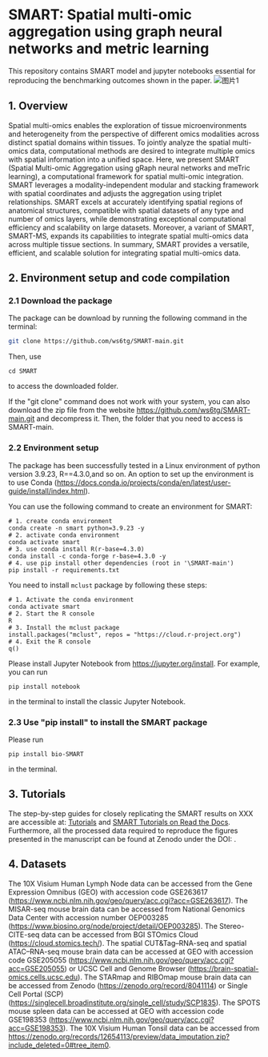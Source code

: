 # SMART: Spatial multi-omic aggregation using graph neural networks and metric learning
This repository contains SMART model and jupyter notebooks essential for reproducing the benchmarking outcomes shown in the paper.
![图片1](https://github.com/user-attachments/assets/2d998716-1917-4c7e-b75f-a66ff46828c2)



## 1. Overview
Spatial multi-omics enables the exploration of tissue microenvironments and heterogeneity from the perspective of different omics modalities across distinct spatial domains within tissues. To jointly analyze the spatial multi-omics data, computational methods are desired to integrate multiple omics with spatial information into a unified space. Here, we present SMART (Spatial Multi-omic Aggregation using gRaph neural networks and meTric learning), a computational framework for spatial multi-omic integration. SMART leverages a modality-independent modular and stacking framework with spatial coordinates and adjusts the aggregation using triplet relationships. SMART excels at accurately identifying spatial regions of anatomical structures, compatible with spatial datasets of any type and number of omics layers, while demonstrating exceptional computational efficiency and scalability on large datasets. Moreover, a variant of SMART, SMART-MS, expands its capabilities to integrate spatial multi-omics data across multiple tissue sections. In summary, SMART provides a versatile, efficient, and scalable solution for integrating spatial multi-omics data.

## 2. Environment setup and code  compilation

### 2.1 Download the package

The package can be download by running the following command in the terminal:

```bash
git clone https://github.com/ws6tg/SMART-main.git
```

Then, use 

```
cd SMART
```

to access the downloaded folder.

If the "git clone" command does not work with your system, you can also download the zip file from the website https://github.com/ws6tg/SMART-main.git and decompress it. Then, the folder that you need to access is SMART-main.

### 2.2 Environment setup

The package has been successfully tested in a Linux environment of python version 3.9.23, R==4.3.0,and so on. An option to set up the environment is to use Conda (https://docs.conda.io/projects/conda/en/latest/user-guide/install/index.html).

You can use the following command to create an environment for SMART:

```
# 1. create conda environment
conda create -n smart python=3.9.23 -y
# 2. activate conda environment
conda activate smart
# 3. use conda install R(r-base=4.3.0)
conda install -c conda-forge r-base=4.3.0 -y
# 4. use pip install other dependencies (root in '\SMART-main')
pip install -r requirements.txt
```

You need to install `mclust` package by following these steps:

```
# 1. Activate the conda environment
conda activate smart
# 2. Start the R console
R
# 3. Install the mclust package
install.packages("mclust", repos = "https://cloud.r-project.org")
# 4. Exit the R console
q()
```

Please install Jupyter Notebook from https://jupyter.org/install. For example, you can run

```
pip install notebook
```

in the terminal to install the classic Jupyter Notebook.

### 2.3 Use "pip install" to install the SMART package

Please run 

```
pip install bio-SMART
```

in the terminal.

## 3. Tutorials

The step-by-step guides for closely replicating the SMART results on XXX are accessible at: [Tutorials]() and [SMART Tutorials on Read the Docs](). Furthermore, all the processed data required to reproduce the figures presented in the manuscript can be found at Zenodo under the DOI: .

## 4. Datasets

The 10X Visium Human Lymph Node data can be accessed from the Gene Expression Omnibus (GEO) with accession code GSE263617 (https://www.ncbi.nlm.nih.gov/geo/query/acc.cgi?acc=GSE263617). The MISAR-seq mouse brain data can be accessed from National Genomics Data Center with accession number OEP003285 (https://www.biosino.org/node/project/detail/OEP003285). The Stereo-CITE-seq data can be accessed from BGI STOmics Cloud (https://cloud.stomics.tech/). The spatial CUT&Tag–RNA-seq and spatial ATAC–RNA-seq mouse brain data can be accessed at GEO with accession code GSE205055 (https://www.ncbi.nlm.nih.gov/geo/query/acc.cgi?acc=GSE205055) or UCSC Cell and Genome Browser (https://brain-spatial-omics.cells.ucsc.edu). The STARmap and RIBOmap mouse brain data can be accessed from Zenodo (https://zenodo.org/record/8041114) or Single Cell Portal (SCP) (https://singlecell.broadinstitute.org/single_cell/study/SCP1835). The SPOTS mouse spleen data can be accessed at GEO with accession code GSE198353 (https://www.ncbi.nlm.nih.gov/geo/query/acc.cgi?acc=GSE198353). The 10X Visium Human Tonsil data can be accessed from https://zenodo.org/records/12654113/preview/data_imputation.zip?include_deleted=0#tree_item0.
